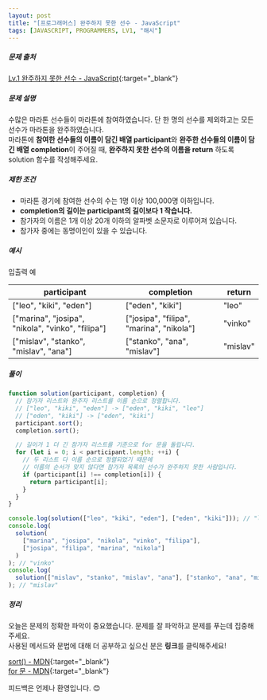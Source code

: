 ```yaml
---
layout: post
title: "[프로그래머스] 완주하지 못한 선수 - JavaScript"
tags: [JAVASCRIPT, PROGRAMMERS, LV1, "해시"]
---
```


##### 문제 출처

[Lv.1 완주하지 못한 선수 - JavaScript](https://programmers.co.kr/learn/courses/30/lessons/42576?language=javascript){:target="\_blank"}

##### 문제 설명

수많은 마라톤 선수들이 마라톤에 참여하였습니다. 단 한 명의 선수를 제외하고는 모든 선수가 마라톤을 완주하였습니다.<br />
마라톤에 **참여한 선수들의 이름이 담긴 배열 participant**와 **완주한 선수들의 이름이 담긴 배열 completion**이 주어질 때, **완주하지 못한 선수의 이름을 return** 하도록 solution 함수를 작성해주세요.

##### 제한 조건

- 마라톤 경기에 참여한 선수의 수는 1명 이상 100,000명 이하입니다.
- **completion의 길이는 participant의 길이보다 1 작습니다.**
- 참가자의 이름은 1개 이상 20개 이하의 알파벳 소문자로 이루어져 있습니다.
- 참가자 중에는 동명이인이 있을 수 있습니다.

##### 예시

입출력 예

| participant                                       | completion                               | return   |
| ------------------------------------------------- | ---------------------------------------- | -------- |
| ["leo", "kiki", "eden"]                           | ["eden", "kiki"]                         | "leo"    |
| ["marina", "josipa", "nikola", "vinko", "filipa"] | ["josipa", "filipa", "marina", "nikola"] | "vinko"  |
| ["mislav", "stanko", "mislav", "ana"]             | ["stanko", "ana", "mislav"]              | "mislav" |

##### 풀이

```javascript
function solution(participant, completion) {
  // 참가자 리스트와 완주자 리스트를 이름 순으로 정렬합니다.
  // ["leo", "kiki", "eden"] -> ["eden", "kiki", "leo"]
  // ["eden", "kiki"] -> ["eden", "kiki"]
  participant.sort();
  completion.sort();

  // 길이가 1 더 긴 참가자 리스트를 기준으로 for 문을 돌립니다.
  for (let i = 0; i < participant.length; ++i) {
    // 두 리스트 다 이름 순으로 정렬되었기 때문에
    // 이름의 순서가 맞지 않다면 참가자 목록의 선수가 완주하지 못한 사람입니다.
    if (participant[i] !== completion[i]) {
      return participant[i];
    }
  }
}

console.log(solution(["leo", "kiki", "eden"], ["eden", "kiki"])); // "leo"
console.log(
  solution(
    ["marina", "josipa", "nikola", "vinko", "filipa"],
    ["josipa", "filipa", "marina", "nikola"]
  )
); // "vinko"
console.log(
  solution(["mislav", "stanko", "mislav", "ana"], ["stanko", "ana", "mislav"])
); // "mislav"
```

##### 정리

오늘은 문제의 정확한 파악이 중요했습니다. 문제를 잘 파악하고 문제를 푸는데 집중해주세요.<br />
사용된 메서드와 문법에 대해 더 공부하고 싶으신 분은 **링크**를 클릭해주세요!

[sort() - MDN](https://developer.mozilla.org/ko/docs/Web/JavaScript/Reference/Global_Objects/Array/sort){:target="\_blank"}<br />
[for 문 - MDN](https://developer.mozilla.org/ko/docs/Web/JavaScript/Reference/Statements/for){:target="\_blank"}<br />

피드백은 언제나 환영입니다. 😊
